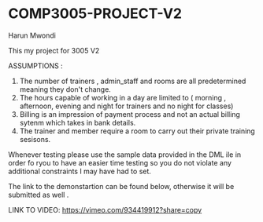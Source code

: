# COMP3005-PROJECT-V2

Harun Mwondi

This my project for 3005 V2

ASSUMPTIONS :

1. The number of trainers , admin_staff and rooms  are all predetermined meaning they don't change.
2. The hours capable of working in a day  are limited to ( morning , afternoon, evening and night for trainers and no night for classes)
3. Billing is an impression of payment process and not an actual billing sytenm which takes in bank details.
4. The trainer and member require a room to carry out their private training sesisons.

Whenever testing please use the sample data provided in the DML ile in order fo ryou to have an easier time testing so you do not violate any additional constraints I may have had to set.

The link to the demonstartion can be found below, otherwise it will be submitted as well .

LINK TO VIDEO: https://vimeo.com/934419912?share=copy
